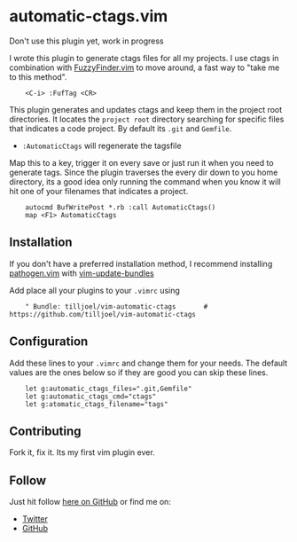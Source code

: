 automatic-ctags.vim
===================

Don't use this plugin yet, work in progress

I wrote this plugin to generate ctags files for
all my projects. I use ctags in combination with
[FuzzyFinder.vim](https://github.com/vim-scripts/FuzzyFinder) to move
around, a fast way to "take me to this method".

        <C-i> :FufTag <CR>

This plugin generates and updates ctags and keep them in the project
root directories. It locates the `project root` directory searching for
specific files that indicates a code project. By default its `.git` and
`Gemfile`.

* `:AutomaticCtags` will regenerate the tagsfile

Map this to a key, trigger it on every save or just run it when you need
to generate tags. Since the plugin traverses the every dir down to you
home directory, its a good idea only running the command when you know
it will hit one of your filenames that indicates a project.

        autocmd BufWritePost *.rb :call AutomaticCtags()
        map <F1> AutomaticCtags

Installation
------------

If you don't have a preferred installation method, I recommend
installing [pathogen.vim](https://github.com/tpope/vim-pathogen) with
[vim-update-bundles](https://github.com/bronson/vim-update-bundles/)

Add place all your plugins to your `.vimrc` using

        " Bundle: tilljoel/vim-automatic-ctags       # https://github.com/tilljoel/vim-automatic-ctags

Configuration
-------------
Add these lines to your `.vimrc` and change them for your needs. The
default values are the ones below so if they are good you can skip these
lines.

        let g:automatic_ctags_files=".git,Gemfile"
        let g:automatic_ctags_cmd="ctags"
        let g:atomatic_ctags_filename="tags"

Contributing
------------
Fork it, fix it. Its my first vim plugin ever.

Follow
------

Just hit follow [here on
GitHub](https://github.com/tilljoel/vim-automatic-ctags) or find me on:

* [Twitter](http://twitter.com/tilljoel)
* [GitHub](https://github.com/tilljoel)
